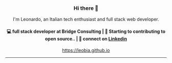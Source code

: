 <h3 align="center"> Hi there 👋</h3>

<p align="center">
I'm Leonardo, an Italian tech enthusiast and full stack web developer.
</p>

<h4 align="center">
💻 full stack developer at Bridge Consulting | 🌱 Starting to contributing to open source.. | 💬 connect on <a href="https://www.linkedin.com/in/leonardo-bianco-dev">Linkedin</a>
</h4>
<p  align="center">
<a href="https://leobia.github.io/">https://leobia.github.io</a>
</p>

---

<!--
**leobia/leobia** is a ✨ _special_ ✨ repository because its `README.md` (this file) appears on your GitHub profile.

Here are some ideas to get you started:

- 🔭 I’m currently working on ...
- 🌱 I’m currently learning ...
- 👯 I’m looking to collaborate on ...
- 🤔 I’m looking for help with ...
- 💬 Ask me about ...
- 📫 How to reach me: ...
- 😄 Pronouns: ...
- ⚡ Fun fact: ...
-->
